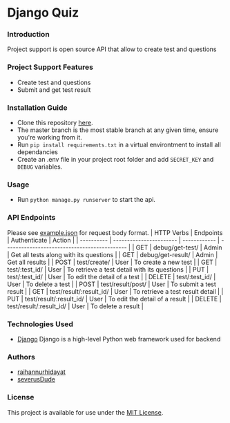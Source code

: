 # Django Quiz
### Introduction
Project support is open source API that allow to create test and questions
### Project Support Features
* Create test and questions
* Submit and get test result
### Installation Guide
* Clone this repository [here](https://github.com/raihannurhidayat/Project-PAK-QUIZ.git).
* The master branch is the most stable branch at any given time, ensure you're working from it.
* Run `pip install requirements.txt` in a virtual environtment to install all dependancies
* Create an .env file in your project root folder and add `SECRET_KEY` and `DEBUG` variables.
### Usage
* Run `python manage.py runserver` to start the api.
### API Endpoints
Please see [example.json](https://github.com/raihannurhidayat/Project-PAK-QUIZ/blob/master/server/example.json) for request body format.
| HTTP Verbs | Endpoints               | Authenticate | Action                                       |
| ---------- | ----------------------- | ------------ | -------------------------------------------- |
| GET        | debug/get-test/         | Admin        | Get all tests along with its questions       |
| GET        | debug/get-result/       | Admin        | Get all results                              |
| POST       | test/create/            | User         | To create a new test                         |
| GET        | test/:test_id/          | User         | To retrieve a test detail with its questions |
| PUT        | test/:test_id/          | User         | To edit the detail of a test                 |
| DELETE     | test/:test_id/          | User         | To delete a test                             |
| POST       | test/result/post/       | User         | To submit a test result                      |
| GET        | test/result/:result_id/ | User         | To retrieve a test result detail             |
| PUT        | test/result/:result_id/ | User         | To edit the detail of a result               |
| DELETE     | test/result/:result_id/ | User         | To delete a result                           |
### Technologies Used
* [Django](https://www.djangoproject.com/) Django is a high-level Python web framework used for backend
### Authors
* [raihannurhidayat](https://github.com/raihannurhidayat)
* [severusDude](https://github.com/severusDude)
### License
This project is available for use under the [MIT License](https://github.com/raihannurhidayat/Project-PAK-QUIZ/blob/a6e7dc23f7771ff5d78f5d4736559accd6b2d637/server/django-quiz-app/LICENSE).